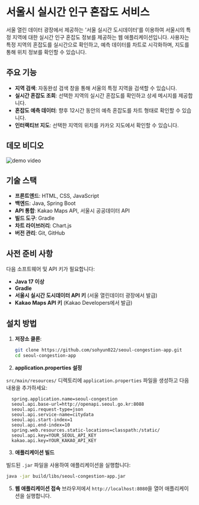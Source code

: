 # 서울시 실시간 인구 혼잡도 서비스

서울 열린 데이터 광장에서 제공하는 '서울 실시간 도시데이터'를 이용하여 서울시의 특정 지역에 대한 실시간 인구 혼잡도 정보를 제공하는 웹 애플리케이션입니다. 사용자는 특정 지역의 혼잡도를 실시간으로 확인하고, 예측 데이터를 차트로 시각화하며, 지도를 통해 위치 정보를 확인할 수 있습니다.

## 주요 기능

- **지역 검색**: 자동완성 검색 창을 통해 서울의 특정 지역을 검색할 수 있습니다.
- **실시간 혼잡도 조회**: 선택한 지역의 실시간 혼잡도를 확인하고 상세 메시지를 제공합니다.
- **혼잡도 예측 데이터**: 향후 12시간 동안의 예측 혼잡도를 차트 형태로 확인할 수 있습니다.
- **인터랙티브 지도**: 선택한 지역의 위치를 카카오 지도에서 확인할 수 있습니다.

## 데모  비디오
![demo video](https://github.com/user-attachments/assets/22249dea-d9b1-4ca2-a72c-563306e09037)

## 기술 스택

- **프론트엔드**: HTML, CSS, JavaScript
- **백엔드**: Java, Spring Boot
- **API 통합**: Kakao Maps API, 서울시 공공데이터 API
- **빌드 도구**: Gradle
- **차트 라이브러리**: Chart.js
- **버전 관리**: Git, GitHub

## 사전 준비 사항

다음 소프트웨어 및 API 키가 필요합니다:
- **Java 17 이상**
- **Gradle**
- **서울시 실시간 도시데이터 API 키** (서울 열린데이터 광장에서 발급)
- **Kakao Maps API 키** (Kakao Developers에서 발급)

## 설치 방법

1. **저장소 클론**:
   ```bash
   git clone https://github.com/sohyun022/seoul-congestion-app.git
   cd seoul-congestion-app
   ```

2. **application.properties 설정**

`src/main/resources/` 디렉토리에 `application.properties` 파일을 생성하고 다음 내용을 추가하세요:

```properties
  spring.application.name=seoul-congestion
  seoul.api.base-url=http://openapi.seoul.go.kr:8088
  seoul.api.request-type=json
  seoul.api.service-name=citydata
  seoul.api.start-index=1
  seoul.api.end-index=10
  spring.web.resources.static-locations=classpath:/static/
  seoul.api.key=YOUR_SEOUL_API_KEY
  kakao.api.key=YOUR_KAKAO_API_KEY
```

3. **애플리케이션 빌드**

빌드된 `.jar` 파일을 사용하여 애플리케이션을 실행합니다:

```bash
java -jar build/libs/seoul-congestion-app.jar
```

5. **웹 애플리케이션 접속**
브라우저에서 `http://localhost:8080`을 열어 애플리케이션을 실행합니다.

